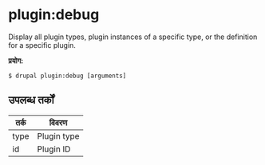 # plugin:debug
Display all plugin types, plugin instances of a specific type, or the definition for a specific plugin.

**प्रयोग:**
```
$ drupal plugin:debug [arguments]
```

## उपलब्ध तर्कों
तर्क | विवरण
---------|-------------
type | Plugin type
id | Plugin ID
